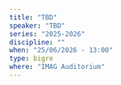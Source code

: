 ```yaml
---
title: "TBD"
speaker: "TBD"
series: "2025-2026"
discipline: ""
when: "25/06/2026 - 13:00"
type: bigre
where: "IMAG Auditorium"
---
```

